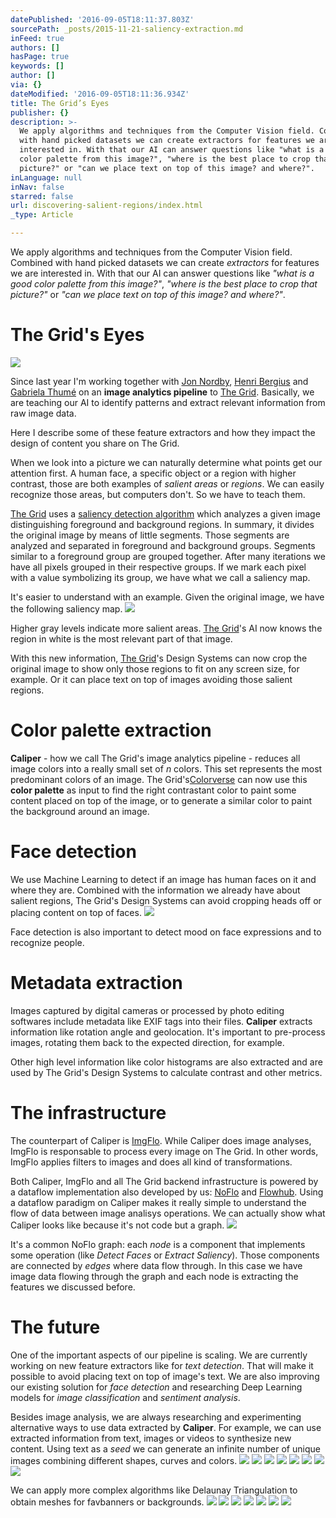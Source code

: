 ```yaml
---
datePublished: '2016-09-05T18:11:37.803Z'
sourcePath: _posts/2015-11-21-saliency-extraction.md
inFeed: true
authors: []
hasPage: true
keywords: []
author: []
via: {}
dateModified: '2016-09-05T18:11:36.934Z'
title: The Grid’s Eyes
publisher: {}
description: >-
  We apply algorithms and techniques from the Computer Vision field. Combined
  with hand picked datasets we can create extractors for features we are
  interested in. With that our AI can answer questions like "what is a good
  color palette from this image?", "where is the best place to crop that
  picture?" or "can we place text on top of this image? and where?".
inLanguage: null
inNav: false
starred: false
url: discovering-salient-regions/index.html
_type: Article

---
```

We apply algorithms and techniques from the Computer Vision field. Combined with hand picked datasets we can create _extractors_ for features we are interested in. With that our AI can answer questions like _"what is a good color palette from this image?"_, _"where is the best place to crop that picture?"_ or _"can we place text on top of this image? and where?"_.

# The Grid's Eyes
![](https://s3-us-west-2.amazonaws.com/the-grid-img/p/b2ed61a18de752ff2baddf11e22e94951a444f58.jpg)

Since last year I'm working together with [Jon Nordby][0], [Henri Bergius][1] and [Gabriela Thumé][2] on an **image analytics pipeline** to [The Grid][3]. Basically, we are teaching our AI to identify patterns and extract relevant information from raw image data.

Here I describe some of these feature extractors and how they impact the design of content you share on The Grid.

When we look into a picture we can naturally determine what points get our attention first. A human face, a specific object or a region with higher contrast, those are both examples of _salient areas_ or _regions_. We can easily recognize those areas, but computers don't. So we have to teach them.

[The Grid][3] uses a [saliency detection algorithm][4] which analyzes a given image distinguishing foreground and background regions. In summary, it divides the original image by means of little segments. Those segments are analyzed and separated in foreground and background groups. Segments similar to a foreground group are grouped together. After many iterations we have all pixels grouped in their respective groups. If we mark each pixel with a value symbolizing its group, we have what we call a saliency map.

It's easier to understand with an example. Given the original image, we have the following saliency map.
![](https://s3-us-west-2.amazonaws.com/the-grid-img/p/980a941955a95543596e554f371808d87c5eef0f.png)

Higher gray levels indicate more salient areas. [The Grid][3]'s AI now knows the region in white is the most relevant part of that image.

With this new information, [The Grid][3]'s Design Systems can now crop the original image to show only those regions to fit on any screen size, for example. Or it can place text on top of images avoiding those salient regions.

# Color palette extraction

**Caliper** - how we call The Grid's image analytics pipeline - reduces all image colors into a really small set of _n_ colors. This set represents the most predominant colors of an image. The Grid's[Colorverse][5] can now use this **color palette** as input to find the right contrastant color to paint some content placed on top of the image, or to generate a similar color to paint the background around an image.

# Face detection

We use Machine Learning to detect if an image has human faces on it and where they are. Combined with the information we already have about salient regions, The Grid's Design Systems can avoid cropping heads off or placing content on top of faces.
![](https://s3-us-west-2.amazonaws.com/the-grid-img/p/cb5a91853b72a3c165f940a2b6695dbff24757e2.png)

Face detection is also important to detect mood on face expressions and to recognize people.

# Metadata extraction

Images captured by digital cameras or processed by photo editing softwares include metadata like EXIF tags into their files. **Caliper** extracts information like rotation angle and geolocation. It's important to pre-process images, rotating them back to the expected direction, for example.

Other high level information like color histograms are also extracted and are used by The Grid's Design Systems to calculate contrast and other metrics.

# The infrastructure

The counterpart of Caliper is [ImgFlo][6]. While Caliper does image analyses, ImgFlo is responsable to process every image on The Grid. In other words, ImgFlo applies filters to images and does all kind of transformations.

Both Caliper, ImgFlo and all The Grid backend infrastructure is powered by a dataflow implementation also developed by us: [NoFlo][7] and [Flowhub][8]. Using a dataflow paradigm on Caliper makes it really simple to understand the flow of data between image analisys operations. We can actually show what Caliper looks like because it's not code but a graph.
![](https://s3-us-west-2.amazonaws.com/the-grid-img/p/7820072cc815f2c09528b19ed4d897f9661f1bbe.png)

It's a common NoFlo graph: each _node_ is a component that implements some operation (like _Detect Faces_ or _Extract Saliency_). Those components are connected by _edges_ where data flow through. In this case we have image data flowing through the graph and each node is extracting the features we discussed before.

# The future

One of the important aspects of our pipeline is scaling. We are currently working on new feature extractors like for _text detection_. That will make it possible to avoid placing text on top of image's text. We are also improving our existing solution for _face detection_ and researching Deep Learning models for _image classification_ and _sentiment analysis_.

Besides image analysis, we are always researching and experimenting alternative ways to use data extracted by **Caliper**. For example, we can use extracted information from text, images or videos to synthesize new content. Using text as a _seed_ we can generate an infinite number of unique images combining different shapes, curves and colors.
![](https://s3-us-west-2.amazonaws.com/the-grid-img/p/4b5743d42253d3c8fd5872ddeef2e2fd533b3d18.gif)
![](https://s3-us-west-2.amazonaws.com/the-grid-img/p/66a690fd3b9dc360820ab891e8fdc79bc867220d.gif)
![](https://s3-us-west-2.amazonaws.com/the-grid-img/p/c11fd3895f89cd45a1424ad72c33bfc9ff4ae683.gif)
![](https://s3-us-west-2.amazonaws.com/the-grid-img/p/2ef70cfcbcea2d5794392a858940abcb394ee05d.gif)
![](https://s3-us-west-2.amazonaws.com/the-grid-img/p/a5b5c35f13d94f5aad7c7f0501aee76a7d6a60b8.gif)
![](https://s3-us-west-2.amazonaws.com/the-grid-img/p/21d515bca1dff409150f7224917aa48749463a4b.gif)
![](https://s3-us-west-2.amazonaws.com/the-grid-img/p/77d9844dd9788b96ac02ea9383dc293e1cb8accb.gif)
![](https://s3-us-west-2.amazonaws.com/the-grid-img/p/e74ce60670ac3a973fac3c695d5f34a99ba42178.gif)

We can apply more complex algorithms like Delaunay Triangulation to obtain meshes for favbanners or backgrounds.
![](https://s3-us-west-2.amazonaws.com/the-grid-img/p/d3529f644f823882219eaa2528b639767a9e5826.png)
![](https://s3-us-west-2.amazonaws.com/the-grid-img/p/c0863c574c5a391651ab446a0417e71a68aab062.png)
![](https://s3-us-west-2.amazonaws.com/the-grid-img/p/35b42b3b22884bae6356253e387b12d375e9c74e.png)
![](https://s3-us-west-2.amazonaws.com/the-grid-img/p/748f2ad17b4115cb4a60c40d15ad613e061b3697.png)
![](https://s3-us-west-2.amazonaws.com/the-grid-img/p/f4165bb8e13d7563e75a821d9db8ecefecc52135.png)
![](https://s3-us-west-2.amazonaws.com/the-grid-img/p/c8af78b3c908d8a83aa90254219a400cfd92ce19.png)
![](https://s3-us-west-2.amazonaws.com/the-grid-img/p/72451e3d082260d35eae7aa5dc156645e31df146.png)

[0]: http://jonnor.com/
[1]: http://bergie.today/
[2]: http://gabithu.me/
[3]: https://thegrid.io/
[4]: https://github.com/the-grid/gmr-saliency
[5]: https://www.youtube.com/watch?v=5eKzhw-RVD8
[6]: http://imgflo.org/
[7]: http://noflojs.org/
[8]: http://flowhub.io/